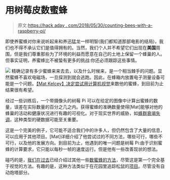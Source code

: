 # 用树莓皮数蜜蜂

> 原文:[https://hack aday . com/2018/05/30/counting-bees-with-a-raspberry-pi/](https://hackaday.com/2018/05/30/counting-bees-with-a-raspberry-pi/)

即使养蜜蜂对你来说听起来和养迅猛龙一样明智(我们都知道那部电影的结局)，我们也不得不承认它们是值得拥有的。当然，我们个人并不希望它们出现在**美国**周围，但是我们尊重那些为了环境的利益而愿意在自己的土地上保留一个蜂巢的人。但事实证明，养蜜蜂比不被蛰有更多的挑战:你还必须跟踪这些事情。

[![](../Images/85e5ddd98a4a87ba02403220f3c2bd9a.png)](https://hackaday.com/wp-content/uploads/2018/05/beecount_detail.jpg) 精确记录有多少蜜蜂来来去去，以及什么时候来，是一个相当棘手的问题。显然蜜蜂不喜欢电磁场，一旦探测到就会逃跑。因此，在蜂箱内放置电子测量设备可能是一个问题。[【Mat Kelcey】决定尝试用计算机视觉](http://matpalm.com/blog/counting_bees/)来数他的蜜蜂，到目前为止结果很有希望。

经过一些训练后，一个带摄像头的树莓 Pi 可以在给定的图像中计算出蜜蜂的数量，误差在实际数量的百分之几之内。获得蜜蜂的准确数量使得[Mat]能够对他的蜂巢的活动和健康状况进行有趣的可视化。对于现实世界的威胁，如[蜂群衰竭失调](https://en.wikipedia.org/wiki/Colony_collapse_disorder)，这种类型的硬数据可能至关重要。

这是一个完美的例子，它可能不适合我们中的许多人，但仍然包含了大量的信息，可以应用于其他项目。[Mat]详细介绍了他尝试过的不同方法，哪些可行，哪些不可行，以及他的发展方向。到目前为止，他遇到的唯一问题是树莓 Pi:由于识别蜜蜂的计算要求，它只能以每秒一帧的速度运行。但是他有一些改善现状的想法。

碰巧的是，[我们在过去](https://hackaday.com/2012/06/14/counting-bees/)已经介绍过其他一些[数蜜蜂的方法](https://hackaday.com/2015/07/12/wired-hive-counts-bees-keeps-them-cozy/)，尽管这是第一个完全基于视觉的方法。有趣的是，这种方法类似于在花园里追踪松鼠的[项目](https://hackaday.com/2018/04/30/training-the-squirrel-terminator/)。尽管没有自动炮塔部分。